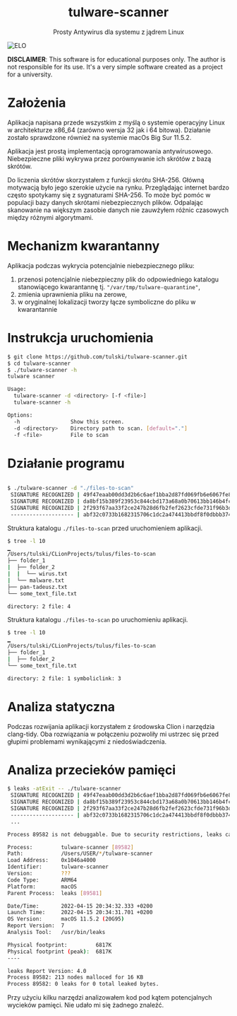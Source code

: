 <h1 align="center">
  tulware-scanner
</h1>
<p align="center">
  Prosty Antywirus dla systemu z jądrem Linux
</p>

![ELO](https://img.shields.io/badge/!-IMPORTANT!-red)

**DISCLAIMER**: This software is for educational purposes only. The author is not responsible for its use. It's a very simple software created as a project for a university.

# Założenia

Aplikacja napisana przede wszystkim z myślą o systemie operacyjny Linux w architekturze x86_64 (zarówno wersja 32 jak i 64 bitowa). Działanie zostało sprawdzone również na systemie macOs Big Sur 11.5.2.

Aplikacja jest prostą implementacją oprogramowania antywirusowego. Niebezpieczne pliki wykrywa przez porównywanie ich skrótów z bazą skrótów. 

Do liczenia skrótów skorzystałem z funkcji skrótu SHA-256. Główną motywacją było jego szerokie użycie na rynku. Przeglądając internet bardzo często spotykamy się z sygnaturami SHA-256. To może być pomóc w populacji bazy danych skrótami niebezpiecznych plików. Odpalając skanowanie na większym zasobie danych nie zauwżyłem różnic czasowych między różnymi algorytmami.

# Mechanizm kwarantanny

Aplikacja podczas wykrycia potencjalnie niebezpiecznego pliku:

1. przenosi potencjalnie niebezpieczny plik do odpowiedniego katalogu stanowiącego kwarantannę tj. `"/var/tmp/tulware-quarantine"`,
2. zmienia uprawnienia pliku na zerowe,
3. w oryginalnej lokalizacji tworzy łącze symboliczne do pliku w kwarantannie

# Instrukcja uruchomienia

```bash
$ git clone https://github.com/tulski/tulware-scanner.git
$ cd tulware-scanner
$ ./tulware-scanner -h
tulware scanner

Usage:
  tulware-scanner -d <directory> [-f <file>]
  tulware-scanner -h

Options:
  -h                Show this screen.
  -d <directory>    Directory path to scan. [default="."]
  -f <file>         File to scan
```

# Działanie programu

```bash

$ ./tulware-scanner -d "./files-to-scan"                  
 SIGNATURE RECOGNIZED | 49f47eaab00dd3d2b6c6aef1bba2d87fd069fb6e6067fe8bf9636019ef0f377e | ./files-to-scan/pan-tadeusz.txt
 SIGNATURE RECOGNIZED | da8bf15b389f23953c844cbd173a68a0b70613bb146b4fc586d87b7308b96811 | ./files-to-scan/folder_1/folder_2/wirus.txt
 SIGNATURE RECOGNIZED | 2f293f67aa33f2ce247b28d6fb2fef2623cfde731f96b3d7f84ae74e9e192bdd | ./files-to-scan/folder_1/malware.txt
 -------------------- | abf32c0733b1682315706c1dc2a474413bbdf8f0dbbb3741a12856595f1e84cf | ./files-to-scan/some_text_file.txt
```

Struktura katalogu `./files-to-scan` przed uruchomieniem aplikacji.
```bash
$ tree -l 10             
▁ 
/Users/tulski/CLionProjects/tulus/files-to-scan
├── folder_1
|  ├── folder_2
|  |  └── wirus.txt
|  └── malware.txt
├── pan-tadeusz.txt
└── some_text_file.txt

directory: 2 file: 4

```
Struktura katalogu `./files-to-scan` po uruchomieniu aplikacji.
```bash
$ tree -l 10
▁ 
/Users/tulski/CLionProjects/tulus/files-to-scan
├── folder_1
|  ├── folder_2
└── some_text_file.txt

directory: 2 file: 1 symboliclink: 3
```

# Analiza statyczna

Podczas rozwijania aplikacji korzystałem z środowska Clion i narzędzia clang-tidy. Oba rozwiązania w połączeniu pozwoliły mi ustrzec się przed głupimi problemami wynikającymi z niedoświadczenia.

# Analiza przecieków pamięci

```bash
$ leaks -atExit -- ./tulware-scanner      
 SIGNATURE RECOGNIZED | 49f47eaab00dd3d2b6c6aef1bba2d87fd069fb6e6067fe8bf9636019ef0f377e | ./files-to-scan_1/pan-tadeusz.txt
 SIGNATURE RECOGNIZED | da8bf15b389f23953c844cbd173a68a0b70613bb146b4fc586d87b7308b96811 | ./files-to-scan_1/folder_1/folder_2/wirus.txt
 SIGNATURE RECOGNIZED | 2f293f67aa33f2ce247b28d6fb2fef2623cfde731f96b3d7f84ae74e9e192bdd | ./files-to-scan_1/folder_1/malware.txt
 -------------------- | abf32c0733b1682315706c1dc2a474413bbdf8f0dbbb3741a12856595f1e84cf | ./files-to-scan_1/some_text_file.txt
 ...

Process 89582 is not debuggable. Due to security restrictions, leaks can only show or save contents of readonly memory of restricted processes.

Process:         tulware-scanner [89582]
Path:            /Users/USER/*/tulware-scanner
Load Address:    0x1046a4000
Identifier:      tulware-scanner
Version:         ???
Code Type:       ARM64
Platform:        macOS
Parent Process:  leaks [89581]

Date/Time:       2022-04-15 20:34:32.333 +0200
Launch Time:     2022-04-15 20:34:31.701 +0200
OS Version:      macOS 11.5.2 (20G95)
Report Version:  7
Analysis Tool:   /usr/bin/leaks

Physical footprint:         6817K
Physical footprint (peak):  6817K
----

leaks Report Version: 4.0
Process 89582: 213 nodes malloced for 16 KB
Process 89582: 0 leaks for 0 total leaked bytes.
```

Przy użyciu kilku narzędzi analizowałem kod pod kątem potencjalnych wycieków pamięci. Nie udało mi się żadnego znaleźć.
